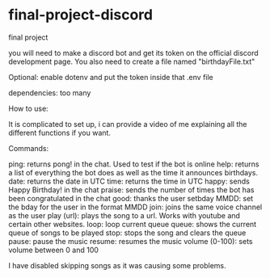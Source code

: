 # final-project-discord
final project

you will need to make a discord bot and get its token on the official discord development page. You also need to create a file named "birthdayFile.txt" 

Optional: enable dotenv and put the token inside that .env file

dependencies: too many 

How to use:

It is complicated to set up, i can provide a video of me explaining all the different functions if you want.

Commands:

ping: returns pong! in the chat. Used to test if the bot is online
help: returns a list of everything the bot does as well as the time it announces birthdays.
date: returns the date in UTC
time: returns the time in UTC
happy: sends Happy Birthday! in the chat
praise: sends the number of times the bot has been congratulated in the chat
good: thanks the user
setbday MMDD: set the bday for the user in the format MMDD
join: joins the same voice channel as the user
play (url): plays the song to a url. Works with youtube and certain other websites.
loop: loop current queue
queue: shows the current queue of songs to be played
stop: stops the song and clears the queue
pause: pause the music
resume: resumes the music
volume (0-100): sets volume between 0 and 100


I have disabled skipping songs as it was causing some problems.

